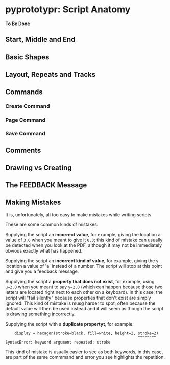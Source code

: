 # pyprototypr: Script Anatomy

**To Be Done**

## Start, Middle and End


## Basic Shapes


## Layout, Repeats and Tracks


## Commands

### Create Command

### Page Command

### Save Command


## Comments


## Drawing vs Creating


## The FEEDBACK Message


## Making Mistakes

It is, unfortunately, all too easy to make mistakes while writing scripts.

These are some common kinds of mistakes:

Supplying the script an **incorrect value**, for example, giving the location a
value of `3.0` when you meant to give it `0.3`; this kind of mistake can usually be
detected when you look at the PDF, although it may not be immediately obvious exactly
what has happened.

Supplying the script an **incorrect kind of value**, for example, giving the `y` location
a value of 'a' instead of a number. The script will stop at this point and give you
a feedback message.

Supplying the script a **property that does not exist**, for example, using `u=2.0`
when you meant to say `y=2.0` (which can happen because those two letters are located
right next to each other on a keyboard).  In this case, the script will
"fail silently" because properties that don't exist are simply ignored.
This kind of mistake is musg harder to spot, often because the default value will
then be used instead and it will seem as though the script is drawing something
incorrectly.

Supplying the script with a **duplicate propertyt**, for example:
```
    display = hexagon(stroke=black, fill=white, height=2, stroke=2)
                                                          ^^^^^^^^
SyntaxError: keyword argument repeated: stroke
```
This kind of mistake is usually easier to see as both keywords, in this case, are part
of the same commmand and error you see highlights the repetition.
